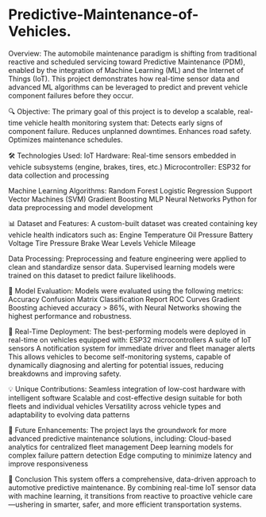 # Predictive-Maintenance-of-Vehicles.
Overview:
The automobile maintenance paradigm is shifting from traditional reactive and scheduled servicing toward Predictive Maintenance (PDM), enabled by the integration of Machine Learning (ML) and the Internet of Things (IoT). This project demonstrates how real-time sensor data and advanced ML algorithms can be leveraged to predict and prevent vehicle component failures before they occur.

🔍 Objective: 
The primary goal of this project is to develop a scalable, real-time vehicle health monitoring system that:
Detects early signs of component failure.
Reduces unplanned downtimes.
Enhances road safety.
Optimizes maintenance schedules.

🛠️ Technologies Used: 
IoT Hardware: Real-time sensors embedded in vehicle subsystems (engine, brakes, tires, etc.)
Microcontroller: ESP32 for data collection and processing

Machine Learning Algorithms: 
Random Forest
Logistic Regression
Support Vector Machines (SVM)
Gradient Boosting
MLP Neural Networks
Python for data preprocessing and model development

📊 Dataset and Features: 
A custom-built dataset was created containing key vehicle health indicators such as:
Engine Temperature
Oil Pressure
Battery Voltage
Tire Pressure
Brake Wear Levels
Vehicle Mileage

Data Processing: 
Preprocessing and feature engineering were applied to clean and standardize sensor data.
Supervised learning models were trained on this dataset to predict failure likelihoods.

🧠 Model Evaluation: 
Models were evaluated using the following metrics:
Accuracy
Confusion Matrix
Classification Report
ROC Curves
Gradient Boosting achieved accuracy > 86%, with Neural Networks showing the highest performance and robustness.

📡 Real-Time Deployment: 
The best-performing models were deployed in real-time on vehicles equipped with:
ESP32 microcontrollers
A suite of IoT sensors
A notification system for immediate driver and fleet manager alerts
This allows vehicles to become self-monitoring systems, capable of dynamically diagnosing and alerting for potential issues, reducing breakdowns and improving safety.

💡 Unique Contributions: 
Seamless integration of low-cost hardware with intelligent software
Scalable and cost-effective design suitable for both fleets and individual vehicles
Versatility across vehicle types and adaptability to evolving data patterns

🔭 Future Enhancements: 
The project lays the groundwork for more advanced predictive maintenance solutions, including:
Cloud-based analytics for centralized fleet management
Deep learning models for complex failure pattern detection
Edge computing to minimize latency and improve responsiveness

🚀 Conclusion
This system offers a comprehensive, data-driven approach to automotive predictive maintenance. By combining real-time IoT sensor data with machine learning, it transitions from reactive to proactive vehicle care—ushering in smarter, safer, and more efficient transportation systems.

